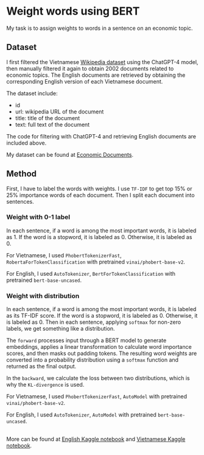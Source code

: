 # Weight words using BERT

My task is to assign weights to words in a sentence on an economic topic.

## Dataset

I first filtered the Vietnamese [Wikipedia dataset](https://huggingface.co/datasets/wikimedia/wikipedia) using the ChatGPT-4 model, then manually filtered it again to obtain 2002 documents related to economic topics. The English documents are retrieved by obtaining the corresponding English version of each Vietnamese document.

The dataset include:
- id
- url: wikipedia URL of the document
- title: title of the document
- text: full text of the document

The code for filtering with ChatGPT-4 and retrieving English documents are included above.

My dataset can be found at [Economic Documents](https://www.kaggle.com/datasets/nguyenthaitan/economic-documents).

## Method

First, I have to label the words with weights. I use `TF-IDF` to get top 15% or 25% importance words of each document. Then I split each document into sentences. 

### Weight with 0-1 label

In each sentence, if a word is among the most important words, it is labeled as 1. If the word is a stopword, it is labeled as 0. Otherwise, it is labeled as 0.

For Vietnamese, I used `PhobertTokenizerFast`, `RobertaForTokenClassification` with pretrained `vinai/phobert-base-v2`.

For English, I used `AutoTokenizer`, `BertForTokenClassification` with pretrained `bert-base-uncased`.

### Weight with distribution

In each sentence, if a word is among the most important words, it is labeled as its TF-IDF score. If the word is a stopword, it is labeled as 0. Otherwise, it is labeled as 0. Then in each sentence, applying `softmax` for non-zero labels, we get something like a distribution. 

The `forward` processes input through a BERT model to generate embeddings, applies a linear transformation to calculate word importance scores, and then masks out padding tokens. The resulting word weights are converted into a probability distribution using a `softmax` function and returned as the final output.

In the `backward`, we calculate the loss between two distributions, which is why the `KL-divergence` is used.

For Vietnamese, I used `PhobertTokenizerFast`, `AutoModel` with pretrained `vinai/phobert-base-v2`.

For English, I used `AutoTokenizer`, `AutoModel` with pretrained `bert-base-uncased`.

## 

More can be found at [English Kaggle notebook](https://www.kaggle.com/code/nguyenthaitan/weight-words) and [Vietnamese Kaggle notebook](https://www.kaggle.com/code/nguyenthaitan/weight-words-vietnamese).





